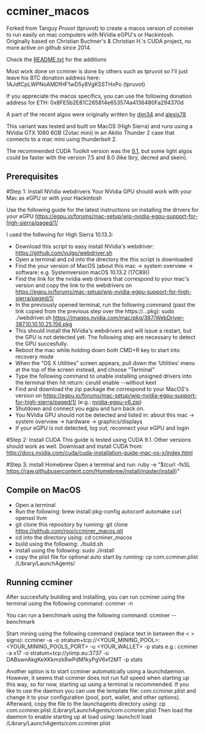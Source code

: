 # ccminer_macos

Forked from Tanguy Pruvot (tpruvot) to create a macos version of ccminer to run easily on mac computers with NVidia eGPU's or Hackintosh.
Originally based on Christian Buchner's &amp; Christian H.'s CUDA project, no more active on github since 2014.

Check the [README.txt](README.txt) for the additions

Most work done on ccminer is done by others such as tpruvot so I'll just leave his BTC donation address here: 1AJdfCpLWPNoAMDfHF1wD5y8VgKSSTHxPo (tpruvot)

If you appreciate the macos specifics, you can use the following donation address for
ETH: 0x8FE5b2E81C265814e653574a4136480Fa294370d

A part of the recent algos were originally written by [djm34](https://github.com/djm34) and [alexis78](https://github.com/alexis78)

This variant was tested and built on MacOS (High Sierra) and runs using a NVidia GTX 1060 6GB (Zotac mini) in an Akitio Thunder 2 case that connects to a mac mini using thunderbolt 2.

The recommended CUDA Toolkit version was the [9.1](http://docs.nvidia.com/cuda/cuda-installation-guide-mac-os-x/index.html), but some light algos could be faster with the version 7.5 and 8.0 (like lbry, decred and skein).

Prerequisites
------------------------------

#Step 1: Install NVidia webdrivers
Your NVidia GPU should work with your Mac as eGPU or with your Hackintosh

Use the following guide for the latest instructions on installing the drivers for your eGPU
https://egpu.io/forums/mac-setup/wip-nvidia-egpu-support-for-high-sierra/paged/1/

I used the follwoing for High Sierra 10.13.3:
- Download this script to easy install NVidia's webdriver: https://github.com/vulgo/webdriver.sh
- Open a terminal and cd into the directory the this script is downloaded
- Find the your version of MacOS (about this mac -> system overview -> software: e.g. Systemversion macOS 10.13.2 (17C89))
- Find the link for the nvidia web drivers that correspond to your mac's version and copy the link to the webdrivers on https://egpu.io/forums/mac-setup/wip-nvidia-egpu-support-for-high-sierra/paged/1/
- In the previously opened terminal, run the following command (past the link copied from the previous step over the https://...pkg): sudo ./webdriver.sh https://images.nvidia.com/mac/pkg/387/WebDriver-387.10.10.10.25.156.pkg
- This should install the NVidia's webdrivers and will issue a restart, but the GPU is not detected yet. The following step are necessary to detect the GPU succesfully.
- Reboot the mac while holding down both CMD+R key to start into recovery mode
- When the “OS X Utilities” screen appears, pull down the ‘Utilities’ menu at the top of the screen instead, and choose “Terminal”
- Type the following command to unable installing unsigned drivers into the terminal then hit return: csrutil enable --without kext
- Find and download the zip package the correspond to your MacOS's version on https://egpu.io/forums/mac-setup/wip-nvidia-egpu-support-for-high-sierra/paged/1/ (e.g.: [nvidia-egpu-v6.zip](https://cdn.egpu.io/wp-content/uploads/wpforo/attachments/71/4376-NVDAEGPUSupport-v6.zip))
- Shutdown and connect you egpu and turn back on.
- You NVidia GPU should not be detected and listed in: about this mac -> system overview -> hardware -> graphics/displays
- If your eGPU is not detected, log out, reconnect your eGPU and login

#Step 2: Install CUDA
This guide is tested using CUDA 9.1. Other versions should work as well.
Download and install CUDA from: http://docs.nvidia.com/cuda/cuda-installation-guide-mac-os-x/index.html

#Step 3: install Homebrew
Open a terminal and run: ruby -e "$(curl -fsSL https://raw.githubusercontent.com/Homebrew/install/master/install)"

Compile on MacOS
----------------
- Open a terminal
- Run the following: brew install pkg-config autoconf automake curl openssl llvm
- git clone this repository by running: git clone https://github.com/rooi/ccminer_macos.git
- cd into the directory using: cd ccminer_macos
- build using the following: ./build.sh
- install using the following: sudo ./install
- copy the plist file for optional auto start by running: cp com.ccminer.plist /Library/LaunchAgents/

Running ccminer
----------------
After succesfully building and installing, you can run ccminer using the terminal using the following command: ccminer -n

You can run a benchmark using the following command: ccminer --benchmark

Start mining using the following command (replace text in between the < > signs): ccminer -a <ALGORITHM> -o stratum+tcp://<YOUR_MINING_POOL>:<YOUR_MINING_POOLS_PORT> -u <YOUR_WALLET> -p stats
e.g.: ccminer -a x17 -o stratum+tcp://yiimp.eu:3737 -u DABswnAkgKeXKkmzk8wPdM1kyPgV6xf2MT -p stats

Another option is to start ccminer automatically using a launchdaemon. However, it seems that ccminer does not run full speed when starting up this way, so for now, starting up using a terminal is recommended. If you like to use the daemon you can use the template file: com.ccminer.plist and change it to your configuration (pool, port, wallet, and other options). Afterward, copy the file to the launchagents directory using: cp com.ccminer.plist /Library/LaunchAgents/com.ccminer.plist
Then load the daemon to enable starting up at load using: launchctl load /Library/LaunchAgents/com.ccminer.plist
